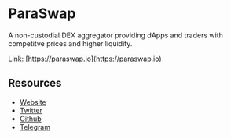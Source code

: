 # ParaSwap

A non-custodial DEX aggregator providing dApps and traders with competitve prices and higher liquidity.

Link: [https://paraswap.io](https://paraswap.io)

## Resources

* [Website](https://paraswap.io)
* [Twitter](https://twitter.com/paraswap)
* [Github](https://github.com/paraswap)
* [Telegram](https://t.me/paraswap)
